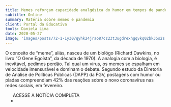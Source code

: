 ```yaml
---
title: Memes reforçam capacidade analgésica do humor em tempos de pandemia
subtitle: Online
summary: Matéria sobre memes e pandemia
client: Portal da Educativa
tools: Daniela Lima
date: 2020-05-27
image: 'images/posts/72-1-1y307qyhk24jrao87cz23t3ugdrexhgqvkq02bk35s2s.png'
---
```


O conceito de “meme”, aliás, nasceu de um biológo (Richard Dawkins, no livro “O Gene Egoísta”, da década de 1970). A analogia com a biologia, é inevitável, pedimos perdão. Tal qual um vírus, os memes se espalham em velocidade imensurável e dominam o debate. Segundo estudo da Diretoria de Análise de Políticas Públicas (DAPP) da FGV, postagens com humor ou piadas compreendiam 42% das reações sobre o novo coronavírus nas redes sociais, em fevereiro.

<div class="post__share"><ul class="share__list list-reset">ACESSE A NOTÍCIA COMPLETA<li class="share__item" style="margin-left: 10px"><a class="share__link share__facebook" style="background: #fa5657" href="http://www.portaldaeducativa.ms.gov.br/memes-reforcam-capacidade-analgesica-do-humor-em-tempos-de-pandemia/ 
onclick=window.open(this.href, 'pop-up', 'left=20,top=20,width=500,height=500,toolbar=1,resizable=0'); return false;" title="Link" rel="nofollow"><i class="fa-solid fa-link"></i></a></li></ul></div>
<!-- <div class="gallery-box"><div class="gallery"><img src="/clipping/images/example-1.jpg" loading="lazy" alt="Project"><img src="/clipping/images/example-2.jpg" loading="lazy" alt="Project"></div><em>Gallery / <a href="https://www.freepik.com/" target="_blank">Freepic</a></em></div> -->